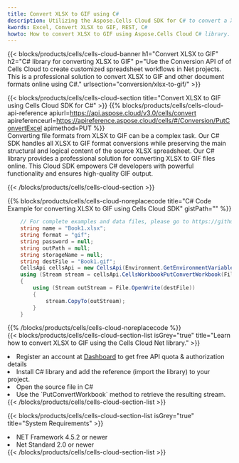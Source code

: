 ```yaml
---
title: Convert XLSX to GIF using C# 
description: Utilizing the Aspose.Cells Cloud SDK for C# to convert a XLSX format file to a GIF format file. 
kwords: Excel, Convert XLSX to GIF, REST, C#
howto: How to convert XLSX to GIF using Aspose.Cells Cloud C# library.
---
```



{{< blocks/products/cells/cells-cloud-banner h1="Convert XLSX to GIF" h2="C# library for converting XLSX to GIF" p="Use the Conversion API of of Cells Cloud to create customized spreadsheet workflows in Net projects. This is a professional solution to convert XLSX to GIF and other document formats online using C#." urlsection="conversion/xlsx-to-gif/" >}}

{{< blocks/products/cells/cells-cloud-section  title="Convert XLSX to GIF using Cells Cloud SDK for C#" >}}
{{% blocks/products/cells/cells-cloud-api-reference  apiurl=https://api.aspose.cloud/v3.0/cells/convert  apireferenceurl=https://apireference.aspose.cloud/cells/#/Conversion/PutConvertExcel  apimethod=PUT %}}
<br/>
Converting file formats from XLSX to GIF can be a complex task. Our C# SDK handles all XLSX to GIF format conversions while preserving the main structural and logical content of the source XLSX spreadsheet. Our C# library provides a professional solution for converting XLSX to GIF files online. This Cloud SDK empowers C# developers with powerful functionality and ensures high-quality GIF output.

{{< /blocks/products/cells/cells-cloud-section >}}

{{% blocks/products/cells/cells-cloud-noreplacecode title="C# Code Example for converting XLSX to GIF using Cells Cloud SDK" gistPath="" %}}
 
```cs
    // For complete examples and data files, please go to https://github.com/aspose-cells-cloud/aspose-cells-cloud-dotnet/
    string name = "Book1.xlsx";
    string format = "gif";
    string password = null;
    string outPath = null;
    string storageName = null;
    string destFile = "Book1.gif";
    CellsApi cellsApi = new CellsApi(Environment.GetEnvironmentVariable("ProductClientId"), Environment.GetEnvironmentVariable("ProductClientSecret"));
    using (Stream stream = cellsApi.CellsWorkbookPutConvertWorkbook(File.OpenRead(name), format, password, outPath, storageName))
    {
        using (Stream outStream = File.OpenWrite(destFile))
        {
            stream.CopyTo(outStream);
        }
    }
```
 
{{% /blocks/products/cells/cells-cloud-noreplacecode  %}}
<br/>
{{< blocks/products/cells/cells-cloud-section-list isGrey="true"  title="Learn how to convert XLSX to GIF using the Cells Cloud Net library." >}}
<li>Register an account at <a href="https://dashboard.aspose.cloud/">Dashboard</a> to get free API quota & authorization details</li>
<li>Install C# library and add the reference (import the library) to your project.</li>
<li>Open the source file in C#</li>
<li>Use the `PutConvertWorkbook` method to retrieve the resulting stream.</li>
{{< /blocks/products/cells/cells-cloud-section-list >}}

{{< blocks/products/cells/cells-cloud-section-list isGrey="true"  title="System Requirements" >}}
<li>NET Framework 4.5.2 or newer</li>
<li>Net Standard 2.0 or newer</li>
{{< /blocks/products/cells/cells-cloud-section-list >}}
